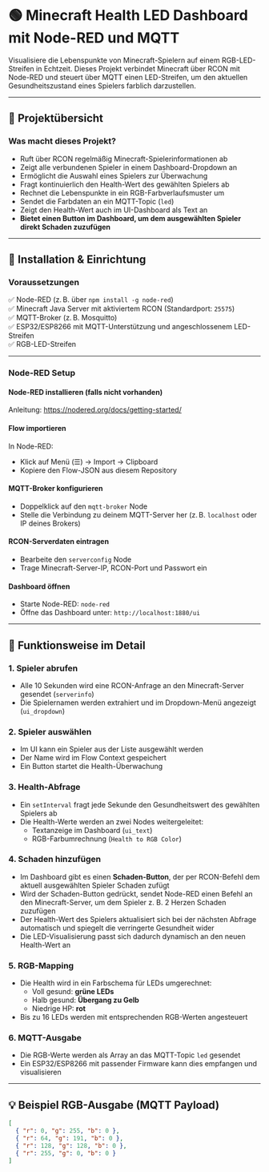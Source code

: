 # 🟢 Minecraft Health LED Dashboard mit Node-RED und MQTT

Visualisiere die Lebenspunkte von Minecraft-Spielern auf einem RGB-LED-Streifen in Echtzeit. Dieses Projekt verbindet Minecraft über RCON mit Node-RED und steuert über MQTT einen LED-Streifen, um den aktuellen Gesundheitszustand eines Spielers farblich darzustellen.

---

## 🧠 Projektübersicht

### Was macht dieses Projekt?

- Ruft über RCON regelmäßig Minecraft-Spielerinformationen ab  
- Zeigt alle verbundenen Spieler in einem Dashboard-Dropdown an  
- Ermöglicht die Auswahl eines Spielers zur Überwachung  
- Fragt kontinuierlich den Health-Wert des gewählten Spielers ab  
- Rechnet die Lebenspunkte in ein RGB-Farbverlaufsmuster um  
- Sendet die Farbdaten an ein MQTT-Topic (`led`)  
- Zeigt den Health-Wert auch im UI-Dashboard als Text an  
- **Bietet einen Button im Dashboard, um dem ausgewählten Spieler direkt Schaden zuzufügen**  

---

## 🔧 Installation & Einrichtung

### Voraussetzungen

✅ Node-RED (z. B. über `npm install -g node-red`)  
✅ Minecraft Java Server mit aktiviertem RCON (Standardport: `25575`)  
✅ MQTT-Broker (z. B. Mosquitto)  
✅ ESP32/ESP8266 mit MQTT-Unterstützung und angeschlossenem LED-Streifen  
✅ RGB-LED-Streifen  

---

### Node-RED Setup

#### Node-RED installieren (falls nicht vorhanden)  
Anleitung: https://nodered.org/docs/getting-started/

#### Flow importieren  
In Node-RED:

- Klick auf Menü (☰) → Import → Clipboard  
- Kopiere den Flow-JSON aus diesem Repository  

#### MQTT-Broker konfigurieren  

- Doppelklick auf den `mqtt-broker` Node  
- Stelle die Verbindung zu deinem MQTT-Server her (z. B. `localhost` oder IP deines Brokers)  

#### RCON-Serverdaten eintragen  

- Bearbeite den `serverconfig` Node  
- Trage Minecraft-Server-IP, RCON-Port und Passwort ein  

#### Dashboard öffnen  

- Starte Node-RED: `node-red`  
- Öffne das Dashboard unter: `http://localhost:1880/ui`  

---

## 🧪 Funktionsweise im Detail

### 1. Spieler abrufen

- Alle 10 Sekunden wird eine RCON-Anfrage an den Minecraft-Server gesendet (`serverinfo`)  
- Die Spielernamen werden extrahiert und im Dropdown-Menü angezeigt (`ui_dropdown`)  

### 2. Spieler auswählen

- Im UI kann ein Spieler aus der Liste ausgewählt werden  
- Der Name wird im Flow Context gespeichert  
- Ein Button startet die Health-Überwachung  

### 3. Health-Abfrage

- Ein `setInterval` fragt jede Sekunde den Gesundheitswert des gewählten Spielers ab  
- Die Health-Werte werden an zwei Nodes weitergeleitet:  
  - Textanzeige im Dashboard (`ui_text`)  
  - RGB-Farbumrechnung (`Health to RGB Color`)  

### 4. Schaden hinzufügen

- Im Dashboard gibt es einen **Schaden-Button**, der per RCON-Befehl dem aktuell ausgewählten Spieler Schaden zufügt  
- Wird der Schaden-Button gedrückt, sendet Node-RED einen Befehl an den Minecraft-Server, um dem Spieler z. B. 2 Herzen Schaden zuzufügen  
- Der Health-Wert des Spielers aktualisiert sich bei der nächsten Abfrage automatisch und spiegelt die verringerte Gesundheit wider  
- Die LED-Visualisierung passt sich dadurch dynamisch an den neuen Health-Wert an  

### 5. RGB-Mapping

- Die Health wird in ein Farbschema für LEDs umgerechnet:  
  - Voll gesund: **grüne LEDs**  
  - Halb gesund: **Übergang zu Gelb**  
  - Niedrige HP: **rot**  
- Bis zu 16 LEDs werden mit entsprechenden RGB-Werten angesteuert  

### 6. MQTT-Ausgabe

- Die RGB-Werte werden als Array an das MQTT-Topic `led` gesendet  
- Ein ESP32/ESP8266 mit passender Firmware kann dies empfangen und visualisieren  

---

## 💡 Beispiel RGB-Ausgabe (MQTT Payload)

```json
[
  { "r": 0, "g": 255, "b": 0 },
  { "r": 64, "g": 191, "b": 0 },
  { "r": 128, "g": 128, "b": 0 },
  { "r": 255, "g": 0, "b": 0 }
]
